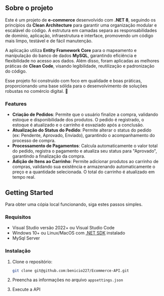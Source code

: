 ## Sobre o projeto

Este é um projeto de **e-commerce** desenvolvido com **.NET 8**, seguindo os princípios da **Clean Architecture** para garantir uma organização modular e escalável do código. A estrutura em camadas separa as responsabilidades de domínio, aplicação, infraestrutura e interface, promovendo um código mais limpo, testável e de fácil manutenção.

A aplicação utiliza **Entity Framework Core** para o mapeamento e manipulação do banco de dados **MySQL**, garantindo eficiência e flexibilidade no acesso aos dados. Além disso, foram aplicadas as melhores práticas de **Clean Code**, visando legibilidade, reutilização e padronização do código.

Esse projeto foi construído com foco em qualidade e boas práticas, proporcionando uma base sólida para o desenvolvimento de soluções robustas no comércio digital. 🚀

### Features

- **Criação de Pedidos**: Permite que o usuário finalize a compra, validando estoque e disponibilidade dos produtos. O pedido é registrado, o estoque é atualizado e o carrinho é esvaziado após a conclusão.
- **Atualização do Status do Pedido**: Permite alterar o status do pedido (ex: Pendente, Aprovado, Enviado), garantindo o acompanhamento do processo de compra.
- **Processamento de Pagamentos**: Calcula automaticamente o valor total do pedido, registra o pagamento e atualiza seu status para "Aprovado", garantindo a finalização da compra.
- **Adição de Itens ao Carrinho**: Permite adicionar produtos ao carrinho de compras, validando sua existência e armazenando automaticamente o preço e a quantidade selecionada. O total do carrinho é atualizado em tempo real.

## Getting Started

Para obter uma cópia local funcionando, siga estes passos simples.

### Requisitos

- Visual Studio versão 2022+ ou Visual Studio Code
- Windows 10+ ou Linux/MacOS com [.NET SDK](https://dotnet.microsoft.com/en-us/download/dotnet/8.0) instalado
- MySql Server

### Instalação

1. Clone o repositório:
    ```sh
    git clone git@github.com:benicio227/Ecommerce-API.git
    ```

2. Preencha as informações no arquivo `appsettings.json`
3. Execute a API
